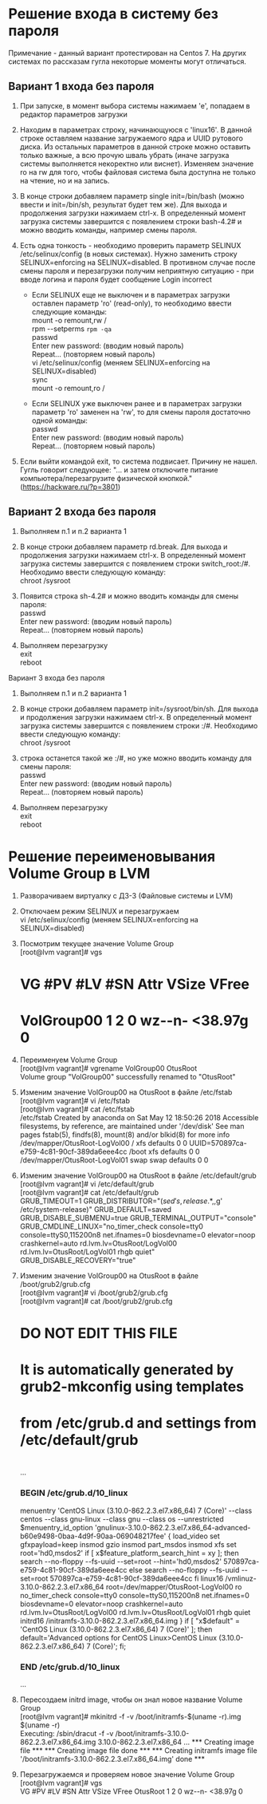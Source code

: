 # Решение входа в систему без пароля

Примечание - данный вариант протестирован на Centos 7. На других системах по рассказам гугла некоторые моменты могут отличаться.

## Вариант 1 входа без пароля 

1. При запуске, в момент выбора системы нажимаем 'e', попадаем в редактор параметров загрузки

2. Находим в параметрах строку, начинающуюся с 'linux16'. В данной строке оставляем название загружаемого ядра и UUID рутового диска. Из остальных параметров в данной строке можно оставить только важные, а всю прочую шваль убрать (иначе загрузка системы выполняется некоректно или виснет). Изменяем значение ro на rw для того, чтобы файловая система была доступна не только на чтение, но и на запись. 

3. В конце строки добавляем параметр single init=/bin/bash (можно ввести и init=/bin/sh, результат будет тем же). Для выхода и продолжения загрузки нажимаем ctrl-x. В определенный момент загрузка системы завершится с появлением строки bash-4.2# и можно вводить команды, например смены пароля.

4. Есть одна тонкость - необходимо проверить параметр SELINUX /etc/selinux/config (в новых системах). Нужно заменить строку SELINUX=enforcing на SELINUX=disabled. В противном случае после смены пароля и перезагрузки получим неприятную ситуацию - при вводе логина и пароля будет сообщение Login incorrect

	- Если SELINUX еще не выключен и в параметрах загрузки оставлен параметр 'ro' (read-only), то необходимо ввести следующие команды:  
		mount -o remount,rw /  
		rpm --setperms `rpm -qa`  
		passwd  
		Enter new password: (вводим новый пароль)  
		Repeat... (повторяем новый пароль)  
		vi /etc/selinux/config (меняем SELINUX=enforcing на SELINUX=disabled)  
		sync  
		mount -o remount,ro /  

	- Если SELINUX  уже выключен ранее и в параметрах загрузки параметр 'ro' заменен на 'rw', то для смены пароля достаточно одной команды:  
		passwd  
		Enter new password: (вводим новый пароль)  
		Repeat... (повторяем новый пароль)  

5. Если выйти командой exit, то система подвисает. Причину не нашел. Гугль говорит следующее: "... и затем отключите питание компьютера/перезагрузите физической кнопкой." (https://hackware.ru/?p=3801)

## Вариант 2 входа без пароля

1. Выполняем п.1 и п.2 варианта 1

2. В конце строки добавляем параметр rd.break. Для выхода и продолжения загрузки нажимаем ctrl-x. В определенный момент загрузка системы завершится с появлением строки switch_root:/#. Необходимо ввести следующую команду:  
		chroot /sysroot  

3. Появится строка sh-4.2# и можно вводить команды для смены пароля:  
		passwd  
		Enter new password: (вводим новый пароль)  
		Repeat... (повторяем новый пароль)  

4. Выполняем перезагрузку  
		exit  
		reboot  

Вариант 3 входа без пароля

1. Выполняем п.1 и п.2 варианта 1

2. В конце строки добавляем параметр init=/sysroot/bin/sh. Для выхода и продолжения загрузки нажимаем ctrl-x. В определенный момент загрузка системы завершится с появлением строки :/#. Необходимо ввести следующую команду:  
		chroot /sysroot  

3. строка останется такой же :/#, но уже можно вводить команду для смены пароля:  
		passwd  
		Enter new password: (вводим новый пароль)  
		Repeat... (повторяем новый пароль)  

4. Выполняем перезагрузку  
		exit  
		reboot  


# Решение переименовывания Volume Group в LVM

1. Разворачиваем виртуалку с ДЗ-3 (Файловые системы и LVM)

2. Отключаем режим SELINUX и перезагружаем  
		vi /etc/selinux/config (меняем SELINUX=enforcing на SELINUX=disabled)  

3.  Посмотрим текущее значение Volume Group  
		[root@lvm vagrant]# vgs
	# VG         #PV #LV #SN Attr   VSize   VFree  
	# VolGroup00   1   2   0 wz--n- <38.97g    0  

4. Переименуем Volume Group  
		[root@lvm vagrant]# vgrename VolGroup00 OtusRoot  
	Volume group "VolGroup00" successfully renamed to "OtusRoot"  

5. Изменим значение VolGroup00 на OtusRoot в файле /etc/fstab  
		[root@lvm vagrant]# vi /etc/fstab  
		[root@lvm vagrant]# cat  /etc/fstab  
	/etc/fstab
	Created by anaconda on Sat May 12 18:50:26 2018
	Accessible filesystems, by reference, are maintained under '/dev/disk'
	See man pages fstab(5), findfs(8), mount(8) and/or blkid(8) for more info
	/dev/mapper/OtusRoot-LogVol00 /                       xfs     defaults        0 0
	UUID=570897ca-e759-4c81-90cf-389da6eee4cc /boot                   xfs     defaults        0 0
	/dev/mapper/OtusRoot-LogVol01 swap                    swap    defaults        0 0

6. Изменим значение VolGroup00 на OtusRoot в файле /etc/default/grub  
		[root@lvm vagrant]# vi /etc/default/grub  
		[root@lvm vagrant]# cat /etc/default/grub  
	GRUB_TIMEOUT=1
	GRUB_DISTRIBUTOR="$(sed 's, release .*$,,g' /etc/system-release)"
	GRUB_DEFAULT=saved
	GRUB_DISABLE_SUBMENU=true
	GRUB_TERMINAL_OUTPUT="console"
	GRUB_CMDLINE_LINUX="no_timer_check console=tty0 console=ttyS0,115200n8 net.ifnames=0 biosdevname=0 elevator=noop crashkernel=auto rd.lvm.lv=OtusRoot/LogVol00 rd.lvm.lv=OtusRoot/LogVol01 rhgb quiet"
	GRUB_DISABLE_RECOVERY="true"

7. Изменим значение VolGroup00 на OtusRoot в файле /boot/grub2/grub.cfg  
		[root@lvm vagrant]# vi /boot/grub2/grub.cfg  
		[root@lvm vagrant]# cat /boot/grub2/grub.cfg  
	#
	# DO NOT EDIT THIS FILE
	#
	# It is automatically generated by grub2-mkconfig using templates
	# from /etc/grub.d and settings from /etc/default/grub
	#
	...
	### BEGIN /etc/grub.d/10_linux ###
	menuentry 'CentOS Linux (3.10.0-862.2.3.el7.x86_64) 7 (Core)' --class centos --class gnu-linux --class gnu --class os --unrestricted $menuentry_id_option 'gnulinux-3.10.0-862.2.3.el7.x86_64-advanced-b60e9498-0baa-4d9f-90aa-069048217fee' {
		load_video
		set gfxpayload=keep
		insmod gzio
		insmod part_msdos
		insmod xfs
		set root='hd0,msdos2'
		if [ x$feature_platform_search_hint = xy ]; then
		  search --no-floppy --fs-uuid --set=root --hint='hd0,msdos2'  570897ca-e759-4c81-90cf-389da6eee4cc
		else
		  search --no-floppy --fs-uuid --set=root 570897ca-e759-4c81-90cf-389da6eee4cc
		fi
		linux16 /vmlinuz-3.10.0-862.2.3.el7.x86_64 root=/dev/mapper/OtusRoot-LogVol00 ro no_timer_check console=tty0 console=ttyS0,115200n8 net.ifnames=0 biosdevname=0 elevator=noop crashkernel=auto rd.lvm.lv=OtusRoot/LogVol00 rd.lvm.lv=OtusRoot/LogVol01 rhgb quiet 
		initrd16 /initramfs-3.10.0-862.2.3.el7.x86_64.img
	}
	if [ "x$default" = 'CentOS Linux (3.10.0-862.2.3.el7.x86_64) 7 (Core)' ]; then default='Advanced options for CentOS Linux>CentOS Linux (3.10.0-862.2.3.el7.x86_64) 7 (Core)'; fi;
	### END /etc/grub.d/10_linux ###
	...

8. Пересоздаем initrd image, чтобы он знал новое название Volume Group  
		[root@lvm vagrant]# mkinitrd -f -v /boot/initramfs-$(uname -r).img $(uname -r)  
	Executing: /sbin/dracut -f -v /boot/initramfs-3.10.0-862.2.3.el7.x86_64.img 3.10.0-862.2.3.el7.x86_64
	...
	*** Creating image file ***
	*** Creating image file done ***
	*** Creating initramfs image file '/boot/initramfs-3.10.0-862.2.3.el7.x86_64.img' done ***

9. Перезагружаемся и проверяем новое значение Volume Group  
		[root@lvm vagrant]# vgs  
	VG       #PV #LV #SN Attr   VSize   VFree
	OtusRoot   1   2   0 wz--n- <38.97g    0 


